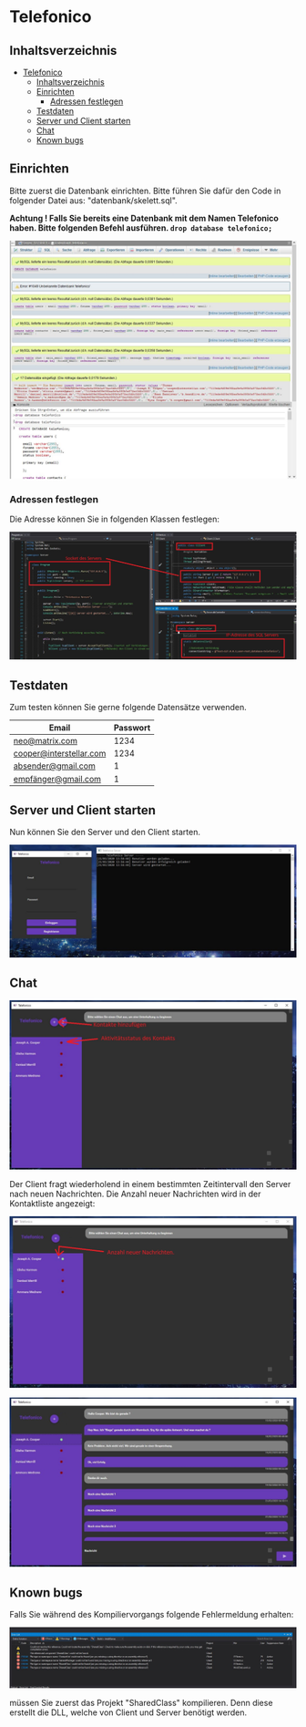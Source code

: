 # Telefonico

## Inhaltsverzeichnis

- [Telefonico](#telefonico)
  * [Inhaltsverzeichnis](#inhaltsverzeichnis)
  * [Einrichten](#einrichten)
    + [Adressen festlegen](#adressen-festlegen)
  * [Testdaten](#testdaten)
  * [Server und Client starten](#server-und-client-starten)
  * [Chat](#chat)
  * [Known bugs](#known-bugs)

## Einrichten

Bitte zuerst die Datenbank einrichten. Bitte führen Sie dafür den Code in folgender Datei aus: "datenbank/skelett.sql".

**Achtung ! Falls Sie bereits eine Datenbank mit dem Namen Telefonico haben. Bitte folgenden Befehl ausführen. `drop database telefonico;`**

![Rückmeldung](./medien/doku/datenbank_reply.jpg)

### Adressen festlegen

Die Adresse können Sie in folgenden Klassen festlegen:

![](./medien/doku/ip-adressen_festlegen.jpg)

## Testdaten

Zum testen können Sie gerne folgende Datensätze verwenden.

| Email         | Passwort     |
|---------------|--------------|
|neo@matrix.com | 1234|
|cooper@interstellar.com | 1234|
| absender@gmail.com | 1|
| empfänger@gmail.com | 1|

## Server und Client starten

Nun können Sie den Server und den Client starten.

![Hauptmenü. Links: Cient Rechts: Server](./medien/doku/hauptmenue.jpg)


## Chat

![Chatmenü](./medien/doku/chatmenue.jpg)

Der Client fragt wiederholend in einem bestimmten Zeitintervall den Server nach neuen Nachrichten. Die Anzahl neuer Nachrichten wird in der Kontaktliste angezeigt:

![neue Nachrichten](./medien/doku/chatmenue_neue-nachrichten.jpg)

![Ihre neuen Nachrichten](./medien/doku/chatmenue_chatinhalt.jpg)

## Known bugs

Falls Sie während des Kompiliervorgangs folgende Fehlermeldung erhalten:

![Fehlermeldung](./medien/doku/Fehlermeldung.jpg)

müssen Sie zuerst das Projekt "SharedClass" kompilieren. Denn diese erstellt die DLL, welche von Client und Server benötigt werden.
